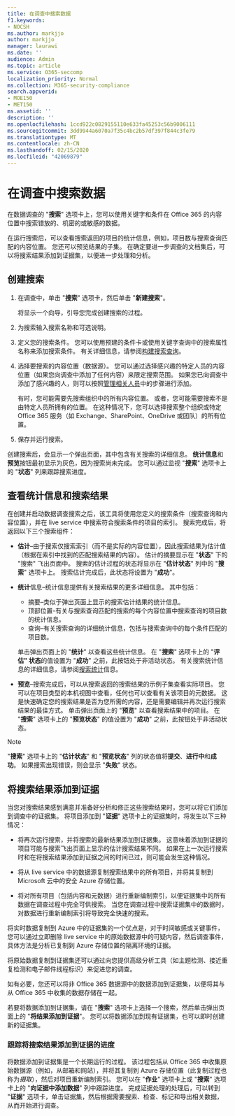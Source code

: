 ```yaml
---
title: 在调查中搜索数据
f1.keywords:
- NOCSH
ms.author: markjjo
author: markjjo
manager: laurawi
ms.date: ''
audience: Admin
ms.topic: article
ms.service: O365-seccomp
localization_priority: Normal
ms.collection: M365-security-compliance
search.appverid:
- MOE150
- MET150
ms.assetid: ''
description: ''
ms.openlocfilehash: 1ccd922c0829155110e633fa45253c56b9006111
ms.sourcegitcommit: 3dd9944a6070a7f35c4bc2b57df397f844c3fe79
ms.translationtype: MT
ms.contentlocale: zh-CN
ms.lasthandoff: 02/15/2020
ms.locfileid: "42069879"
---
```

# <a name="search-for-data-in-an-investigation"></a>在调查中搜索数据

在数据调查的 "**搜索**" 选项卡上，您可以使用关键字和条件在 Office 365 的内容位置中搜索错放的、机密的或敏感的数据。 

在运行搜索后，可以查看搜索返回的项目的统计信息，例如，项目数与搜索查询匹配的内容位置。 您还可以预览结果的子集。 在确定要进一步调查的文档集后，可以将搜索结果添加到证据集，以便进一步处理和分析。

## <a name="create-a-search"></a>创建搜索

1. 在调查中，单击 "**搜索**" 选项卡，然后单击 "**新建搜索**"。 

    将显示一个向导，引导您完成创建搜索的过程。

2. 为搜索输入搜索名称和可选说明。

3. 定义您的搜索条件。 您可以使用预建的条件卡或使用关键字查询中的搜索属性名称来添加搜索条件。 有关详细信息，请参阅[构建搜索查询](build-search-queries.md)。

4. 选择要搜索的内容位置（数据源）。 您可以通过选择感兴趣的特定人员的内容位置（如果您向调查中添加了任何内容）来限定搜索范围。 如果您已向调查中添加了感兴趣的人，则可以按照[管理相关人员](manage-people-of-interest.md#add-people-of-interest)中的步骤进行添加。
 
   有时，您可能需要先搜索组织中的所有内容位置。 或者，您可能需要搜索不是由特定人员所拥有的位置。 在这种情况下，您可以选择搜索整个组织或特定 Office 365 服务（如 Exchange、SharePoint、OneDrive 或团队）的所有位置。

5. 保存并运行搜索。

创建搜索后，会显示一个弹出页面，其中包含有关搜索的详细信息。 **统计信息**和**预览**按钮最初显示为灰色，因为搜索尚未完成。 您可以通过监视 "**搜索**" 选项卡上的 "**状态**" 列来跟踪搜索进度。

## <a name="view-statistics-and-search-results"></a>查看统计信息和搜索结果

在创建并启动数据调查搜索之后，该工具将使用您定义的搜索条件（搜索查询和内容位置），并在 live service 中搜索符合搜索条件的项目的索引。 搜索完成后，将返回以下三个搜索组件： 

- **估计**–由于搜索仅搜索索引（而不是实际的内容位置），因此搜索结果为估计值（根据在索引中找到的匹配搜索结果的内容）。 估计的摘要显示在 "**状态**" 下的 "搜索" 飞出页面中。 搜索的估计过程的状态将显示在 "**估计状态**" 列中的 "**搜索**" 选项卡上。 搜索估计完成后，此状态将设置为 "**成功**"。

- **统计**信息–统计信息提供有关搜索结果的更多详细信息。 其中包括：

    - 摘要–类似于弹出页面上显示的搜索估计结果的统计信息。
    - 顶部位置-有关与搜索查询匹配的搜索的每个内容位置中搜索查询的项目数的统计信息。 
    - 查询–有关搜索查询的详细统计信息，包括与搜索查询中的每个条件匹配的项目数。

    单击弹出页面上的 "**统计**" 以查看这些统计信息。 在 "**搜索**" 选项卡上的 "**评估" 状态**的值设置为 "**成功**" 之前，此按钮处于非活动状态。 有关搜索统计信息的详细信息，请参阅[搜索统计](search-statistics.md)信息。

- **预览**–搜索完成后，可以从搜索返回的搜索结果的示例子集查看实际项目。 您可以在项目类型的本机视图中查看，任何也可以查看有关该项目的元数据。 这是快速确定您的搜索结果是否为您所需的内容，还是需要编辑并再次运行搜索结果的最佳方式。 单击弹出页面上的 "**预览**" 以查看搜索结果中的项目。 在 "**搜索**" 选项卡上的 "**预览状态**" 的值设置为 "**成功**" 之前，此按钮处于非活动状态。
 
> [!NOTE]
> "**搜索**" 选项卡上的 "**估计状态**" 和 "**预览状态**" 列的状态值将**提交**、**进行中**和**成功**。 如果搜索出现错误，则会显示 "**失败**" 状态。

## <a name="add-search-results-to-evidence"></a>将搜索结果添加到证据

当您对搜索结果感到满意并准备好分析和修正这些搜索结果时，您可以将它们添加到调查中的证据集。 将项目添加到 "**证据**" 选项卡上的证据集时，将发生以下三种情况：

- 将再次运行搜索，并将搜索的最新结果添加到证据集。 这意味着添加到证据的项目可能与搜索飞出页面上显示的估计搜索结果不同。 如果在上一次运行搜索时和在将搜索结果添加到证据之间的时间已过，则可能会发生这种情况。

- 将从 live service 中的数据源复制搜索结果中的所有项目，并将其复制到 Microsoft 云中的安全 Azure 存储位置。

- 将对所有项目（包括内容和元数据）进行重新编制索引，以便证据集中的所有数据在调查过程中完全可供搜索。 当您在调查过程中搜索证据集中的数据时，对数据进行重新编制索引将导致完全快速的搜索。

将实时数据复制到 Azure 中的证据集的一个优点是，对于时间敏感或关键事件，您可以通过立即删除 live service 中的原始数据源中的可疑内容，然后调查事件，具体方法是分析已复制到 Azure 存储位置的隔离环境的证据。 

将原始数据复制到证据集还可以通过向您提供高级分析工具（如主题检测、接近重复检测和电子邮件线程标识）来促进您的调查。

如有必要，您还可以将非 Office 365 数据源中的数据添加到证据集，以便将其与从 Office 365 中收集的数据存储在一起。

若要将数据添加到证据集，请在 "**搜索**" 选项卡上选择一个搜索，然后单击弹出页面上的 "**将结果添加到证据**"。 您可以将数据添加到现有证据集，也可以即时创建新的证据集。

### <a name="tracking-the-progress-of-adding-search-results-to-evidence"></a>跟踪将搜索结果添加到证据的进度

将数据添加到证据集是一个长期运行的过程。 该过程包括从 Office 365 中收集原始数据源（例如，从邮箱和网站），并将其复制到 Azure 存储位置（此复制过程也称为*摄取*），然后对项目重新编制索引。 您可以在 "**作业**" 选项卡上或 "**搜索**" 选项卡上的 "**向证据中添加数据**" 列中跟踪进度。 完成证据处理的处理后，可以转到 "**证据**" 选项卡，单击证据集，然后根据需要搜索、检查、标记和导出相关数据，从而开始进行调查。
